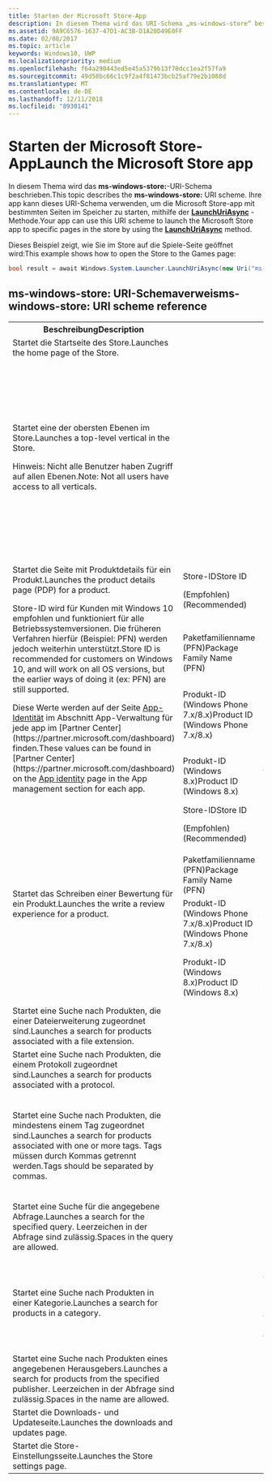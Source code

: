 ```yaml
---
title: Starten der Microsoft Store-App
description: In diesem Thema wird das URI-Schema „ms-windows-store“ beschrieben. Ihre app kann dieses URI-Schema verwenden, um die Microsoft Store-app mit bestimmten Seiten im Speicher zu starten.
ms.assetid: 9A9C6576-1637-47D1-AC3B-D1A20D49E0FF
ms.date: 02/08/2017
ms.topic: article
keywords: Windows10, UWP
ms.localizationpriority: medium
ms.openlocfilehash: f64a290443ed5e45a5379b13f70dcc1ea2f57fa9
ms.sourcegitcommit: 49d58bc66c1c9f2a4f81473bcb25af79e2b1088d
ms.translationtype: MT
ms.contentlocale: de-DE
ms.lasthandoff: 12/11/2018
ms.locfileid: "8930141"
---
```

# <a name="launch-the-microsoft-store-app"></a><span data-ttu-id="26ce7-105">Starten der Microsoft Store-App</span><span class="sxs-lookup"><span data-stu-id="26ce7-105">Launch the Microsoft Store app</span></span>



<span data-ttu-id="26ce7-106">In diesem Thema wird das **ms-windows-store:**-URI-Schema beschrieben.</span><span class="sxs-lookup"><span data-stu-id="26ce7-106">This topic describes the **ms-windows-store:** URI scheme.</span></span> <span data-ttu-id="26ce7-107">Ihre app kann dieses URI-Schema verwenden, um die Microsoft Store-app mit bestimmten Seiten im Speicher zu starten, mithilfe der [**LaunchUriAsync**](https://msdn.microsoft.com/library/windows/apps/hh701476) -Methode.</span><span class="sxs-lookup"><span data-stu-id="26ce7-107">Your app can use this URI scheme to launch the Microsoft Store app to specific pages in the store by using the [**LaunchUriAsync**](https://msdn.microsoft.com/library/windows/apps/hh701476) method.</span></span>

<span data-ttu-id="26ce7-108">Dieses Beispiel zeigt, wie Sie im Store auf die Spiele-Seite geöffnet wird:</span><span class="sxs-lookup"><span data-stu-id="26ce7-108">This example shows how to open the Store to the Games page:</span></span>

```cs
bool result = await Windows.System.Launcher.LaunchUriAsync(new Uri("ms-windows-store://navigatetopage/?Id=Games"));
```

## <a name="ms-windows-store-uri-scheme-reference"></a><span data-ttu-id="26ce7-109">ms-windows-store: URI-Schemaverweis</span><span class="sxs-lookup"><span data-stu-id="26ce7-109">ms-windows-store: URI scheme reference</span></span>

<table>
<tr><th><span data-ttu-id="26ce7-110">Beschreibung</span><span class="sxs-lookup"><span data-stu-id="26ce7-110">Description</span></span></th><th></th><th><span data-ttu-id="26ce7-111">URI-Schema</span><span class="sxs-lookup"><span data-stu-id="26ce7-111">URI scheme</span></span></th></tr>
<tr><td><span data-ttu-id="26ce7-112">Startet die Startseite des Store.</span><span class="sxs-lookup"><span data-stu-id="26ce7-112">Launches the home page of the Store.</span></span></td><td /><td><span data-ttu-id="26ce7-113">ms-windows-store://home</span><span class="sxs-lookup"><span data-stu-id="26ce7-113">ms-windows-store://home</span></span></td></tr>
<tr><td><span data-ttu-id="26ce7-114">Startet eine der obersten Ebenen im Store.</span><span class="sxs-lookup"><span data-stu-id="26ce7-114">Launches a top-level vertical in the Store.</span></span><p><span data-ttu-id="26ce7-115">Hinweis: Nicht alle Benutzer haben Zugriff auf allen Ebenen.</span><span class="sxs-lookup"><span data-stu-id="26ce7-115">Note: Not all users have access to all verticals.</span></span></p>
</td><td /><td>
<p><span data-ttu-id="26ce7-116">ms-windows-store://navigatetopage/?Id=Apps</span><span class="sxs-lookup"><span data-stu-id="26ce7-116">ms-windows-store://navigatetopage/?Id=Apps</span></span> </p>
<p><span data-ttu-id="26ce7-117">ms-windows-store://navigatetopage/?Id=Games</span><span class="sxs-lookup"><span data-stu-id="26ce7-117">ms-windows-store://navigatetopage/?Id=Games</span></span></p>
<p><span data-ttu-id="26ce7-118">ms-windows-store://navigatetopage/?Id=Music</span><span class="sxs-lookup"><span data-stu-id="26ce7-118">ms-windows-store://navigatetopage/?Id=Music</span></span></p>
<p><span data-ttu-id="26ce7-119">ms-windows-store://navigatetopage/?Id=Video</span><span class="sxs-lookup"><span data-stu-id="26ce7-119">ms-windows-store://navigatetopage/?Id=Video</span></span></p>
<p><span data-ttu-id="26ce7-120">ms-windows-store://navigatetopage/?Id=LOB</span><span class="sxs-lookup"><span data-stu-id="26ce7-120">ms-windows-store://navigatetopage/?Id=LOB</span></span></p>
</td>
</tr>
<tr>
<td rowspan="4"><span data-ttu-id="26ce7-121">Startet die Seite mit Produktdetails für ein Produkt.</span><span class="sxs-lookup"><span data-stu-id="26ce7-121">Launches the product details page (PDP) for a product.</span></span> <p><span data-ttu-id="26ce7-122">Store-ID wird für Kunden mit Windows 10 empfohlen und funktioniert für alle Betriebssystemversionen. Die früheren Verfahren hierfür (Beispiel: PFN) werden jedoch weiterhin unterstützt.</span><span class="sxs-lookup"><span data-stu-id="26ce7-122">Store ID is recommended for customers on Windows 10, and will work on all OS versions, but the earlier ways of doing it (ex: PFN) are still supported.</span></span></p>
<p><span data-ttu-id="26ce7-123">Diese Werte werden auf der Seite <a href="https://msdn.microsoft.com/library/windows/apps/mt148561.aspx">App-Identität</a> im Abschnitt App-Verwaltung für jede app im [Partner Center](https://partner.microsoft.com/dashboard) finden.</span><span class="sxs-lookup"><span data-stu-id="26ce7-123">These values can be found in [Partner Center](https://partner.microsoft.com/dashboard) on the <a href="https://msdn.microsoft.com/library/windows/apps/mt148561.aspx">App identity</a> page in the App management section for each app.</span></span></p>
</td>
<td>
<span data-ttu-id="26ce7-124">Store-ID</span><span class="sxs-lookup"><span data-stu-id="26ce7-124">Store ID</span></span> <p><span data-ttu-id="26ce7-125">(Empfohlen)</span><span class="sxs-lookup"><span data-stu-id="26ce7-125">(Recommended)</span></span></p>
</td>
<td>
<p><span data-ttu-id="26ce7-126">ms-windows-store://pdp/?ProductId=9WZDNCRFHVJL</span><span class="sxs-lookup"><span data-stu-id="26ce7-126">ms-windows-store://pdp/?ProductId=9WZDNCRFHVJL</span></span></p>
</td>
</tr>
<tr>
<td><span data-ttu-id="26ce7-127">Paketfamilienname (PFN)</span><span class="sxs-lookup"><span data-stu-id="26ce7-127">Package Family Name (PFN)</span></span></td>
<td><span data-ttu-id="26ce7-128">ms-windows-store://pdp/?PFN= Microsoft.Office.OneNote_8wekyb3d8bbwe</span><span class="sxs-lookup"><span data-stu-id="26ce7-128">ms-windows-store://pdp/?PFN= Microsoft.Office.OneNote_8wekyb3d8bbwe</span></span>
</td>
</tr>
<tr>
<td><span data-ttu-id="26ce7-129">Produkt-ID (Windows Phone 7.x/8.x)</span><span class="sxs-lookup"><span data-stu-id="26ce7-129">Product ID (Windows Phone 7.x/8.x)</span></span></td>
<td><span data-ttu-id="26ce7-130">ms-windows-store://pdp/?PhoneAppId=ca05b3ab-f157-450c-8c49-a1f127f5e71d</span><span class="sxs-lookup"><span data-stu-id="26ce7-130">ms-windows-store://pdp/?PhoneAppId=ca05b3ab-f157-450c-8c49-a1f127f5e71d</span></span> </td>
</tr>
<tr>
<td><span data-ttu-id="26ce7-131">Produkt-ID (Windows 8.x)</span><span class="sxs-lookup"><span data-stu-id="26ce7-131">Product ID (Windows 8.x)</span></span></td>
<td><span data-ttu-id="26ce7-132">ms-windows-store://pdp/?AppId=f022389f-f3a6-417e-ad23-704fbdf57117</span><span class="sxs-lookup"><span data-stu-id="26ce7-132">ms-windows-store://pdp/?AppId=f022389f-f3a6-417e-ad23-704fbdf57117</span></span>
</td>
</tr>
<tr>
<td rowspan="4"><span data-ttu-id="26ce7-133">Startet das Schreiben einer Bewertung für ein Produkt.</span><span class="sxs-lookup"><span data-stu-id="26ce7-133">Launches the write a review experience for a product.</span></span></td>
<td><span data-ttu-id="26ce7-134">Store-ID</span><span class="sxs-lookup"><span data-stu-id="26ce7-134">Store ID</span></span> <p><span data-ttu-id="26ce7-135">(Empfohlen)</span><span class="sxs-lookup"><span data-stu-id="26ce7-135">(Recommended)</span></span></p></td>
<td><span data-ttu-id="26ce7-136">ms-windows-store://review/?ProductId=9WZDNCRFHVJL</span><span class="sxs-lookup"><span data-stu-id="26ce7-136">ms-windows-store://review/?ProductId=9WZDNCRFHVJL</span></span> </td>
</tr>
<tr>
<td><span data-ttu-id="26ce7-137">Paketfamilienname (PFN)</span><span class="sxs-lookup"><span data-stu-id="26ce7-137">Package Family Name (PFN)</span></span></td>
<td><span data-ttu-id="26ce7-138">ms-windows-store://review/?PFN= Microsoft.Office.OneNote_8wekyb3d8bbwe</span><span class="sxs-lookup"><span data-stu-id="26ce7-138">ms-windows-store://review/?PFN= Microsoft.Office.OneNote_8wekyb3d8bbwe</span></span>
</td>
</tr>
<tr>
<td><span data-ttu-id="26ce7-139">Produkt-ID (Windows Phone 7.x/8.x)</span><span class="sxs-lookup"><span data-stu-id="26ce7-139">Product ID (Windows Phone 7.x/8.x)</span></span></td>
<td><span data-ttu-id="26ce7-140">ms-windows-store://reviewapp/?AppId=ca05b3ab-f157-450c-8c49-a1f127f5e71d</span><span class="sxs-lookup"><span data-stu-id="26ce7-140">ms-windows-store://reviewapp/?AppId=ca05b3ab-f157-450c-8c49-a1f127f5e71d</span></span> </td>
</tr>
<tr>
<td><span data-ttu-id="26ce7-141">Produkt-ID (Windows 8.x)</span><span class="sxs-lookup"><span data-stu-id="26ce7-141">Product ID (Windows 8.x)</span></span></td>
<td><span data-ttu-id="26ce7-142">ms-windows-store://review/?AppId=f022389f-f3a6-417e-ad23-704fbdf57117</span><span class="sxs-lookup"><span data-stu-id="26ce7-142">ms-windows-store://review/?AppId=f022389f-f3a6-417e-ad23-704fbdf57117</span></span> </td>
</tr>
<tr>
<td><span data-ttu-id="26ce7-143">Startet eine Suche nach Produkten, die einer Dateierweiterung zugeordnet sind.</span><span class="sxs-lookup"><span data-stu-id="26ce7-143">Launches a search for products associated with a file extension.</span></span> </td>
<td />
<td><span data-ttu-id="26ce7-144">ms-windows-store://assoc/?FileExt=pdf</span><span class="sxs-lookup"><span data-stu-id="26ce7-144">ms-windows-store://assoc/?FileExt=pdf</span></span>
</td>
</tr>
<tr>
<td><span data-ttu-id="26ce7-145">Startet eine Suche nach Produkten, die einem Protokoll zugeordnet sind.</span><span class="sxs-lookup"><span data-stu-id="26ce7-145">Launches a search for products associated with a protocol.</span></span></td>
<td />
<td><span data-ttu-id="26ce7-146">ms-windows-store://assoc/?Protocol=ms-word</span><span class="sxs-lookup"><span data-stu-id="26ce7-146">ms-windows-store://assoc/?Protocol=ms-word</span></span> </td>
</tr>
<tr>
<td><span data-ttu-id="26ce7-147">Startet eine Suche nach Produkten, die mindestens einem Tag zugeordnet sind.</span><span class="sxs-lookup"><span data-stu-id="26ce7-147">Launches a search for products associated with one or more tags.</span></span> <span data-ttu-id="26ce7-148">Tags müssen durch Kommas getrennt werden.</span><span class="sxs-lookup"><span data-stu-id="26ce7-148">Tags should be separated by commas.</span></span>
</td>
<td />
<td>
<p><span data-ttu-id="26ce7-149">ms-windows-store://assoc/?Tags=Photos_Rich_Media_Edit</span><span class="sxs-lookup"><span data-stu-id="26ce7-149">ms-windows-store://assoc/?Tags=Photos_Rich_Media_Edit</span></span> </p>
<p><span data-ttu-id="26ce7-150">ms-windows-store://assoc/?Tags=Photos_Rich_Media_Edit, Camera_Capture_App</span><span class="sxs-lookup"><span data-stu-id="26ce7-150">ms-windows-store://assoc/?Tags=Photos_Rich_Media_Edit, Camera_Capture_App</span></span></p>
</td>
</tr>
<tr>
<td>
<span data-ttu-id="26ce7-151">Startet eine Suche für die angegebene Abfrage.</span><span class="sxs-lookup"><span data-stu-id="26ce7-151">Launches a search for the specified query.</span></span> <span data-ttu-id="26ce7-152">Leerzeichen in der Abfrage sind zulässig.</span><span class="sxs-lookup"><span data-stu-id="26ce7-152">Spaces in the query are allowed.</span></span>
</td>
<td />
<td><span data-ttu-id="26ce7-153">ms-windows-store://search/?query=OneNote</span><span class="sxs-lookup"><span data-stu-id="26ce7-153">ms-windows-store://search/?query=OneNote</span></span> </td>
</tr>
<tr>
<td><span data-ttu-id="26ce7-154">Startet eine Suche nach Produkten in einer Kategorie.</span><span class="sxs-lookup"><span data-stu-id="26ce7-154">Launches a search for products in a category.</span></span></td>
<td />
<td>
<p><span data-ttu-id="26ce7-155">ms-windows-store://browse/?type=Apps&amp;cat=Productivity</span><span class="sxs-lookup"><span data-stu-id="26ce7-155">ms-windows-store://browse/?type=Apps&amp;cat=Productivity</span></span></p>
<p><span data-ttu-id="26ce7-156">ms-windows-store://browse/?type=Apps&amp;cat=Health+%26+fitness</span><span class="sxs-lookup"><span data-stu-id="26ce7-156">ms-windows-store://browse/?type=Apps&amp;cat=Health+%26+fitness</span></span> </p>
</td>
</tr>
<tr>
<td><span data-ttu-id="26ce7-157">Startet eine Suche nach Produkten eines angegebenen Herausgebers.</span><span class="sxs-lookup"><span data-stu-id="26ce7-157">Launches a search for products from the specified publisher.</span></span> <span data-ttu-id="26ce7-158">Leerzeichen in der Abfrage sind zulässig.</span><span class="sxs-lookup"><span data-stu-id="26ce7-158">Spaces in the name are allowed.</span></span>
</td>
<td />
<td><span data-ttu-id="26ce7-159">ms-windows-store://publisher/?name=Microsoft Corporation</span><span class="sxs-lookup"><span data-stu-id="26ce7-159">ms-windows-store://publisher/?name=Microsoft Corporation</span></span>
</td>
</tr>
<tr><td><span data-ttu-id="26ce7-160">Startet die Downloads- und Updateseite.</span><span class="sxs-lookup"><span data-stu-id="26ce7-160">Launches the downloads and updates page.</span></span></td>
<td />
<td><span data-ttu-id="26ce7-161">ms-windows-store://downloadsandupdates</span><span class="sxs-lookup"><span data-stu-id="26ce7-161">ms-windows-store://downloadsandupdates</span></span> </td>
</tr>
<tr>
<td><span data-ttu-id="26ce7-162">Startet die Store-Einstellungsseite.</span><span class="sxs-lookup"><span data-stu-id="26ce7-162">Launches the Store settings page.</span></span></td>
<td />
<td><span data-ttu-id="26ce7-163">ms-windows-store://settings</span><span class="sxs-lookup"><span data-stu-id="26ce7-163">ms-windows-store://settings</span></span> </td>
</tr>
</table>

 

 
